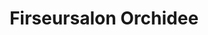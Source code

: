 ---
title: "Firseursalon Orchidee"
url: /klagenfurt-am-woerthersee/firseursalon-orchidee/
shop: Friseur
---